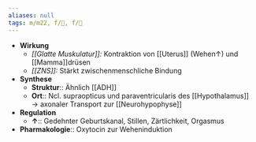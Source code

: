 ```yaml
---
aliases: null
tags: m/m22, f/🧠, f/🦩
---
```

- **Wirkung**
	- *[[Glatte Muskulatur]]:* Kontraktion von [[Uterus]] (Wehen↑) und [[Mamma]]drüsen
	- *[[ZNS]]:* Stärkt zwischenmenschliche Bindung
- **Synthese**
	- **Struktur**:: Ähnlich [[ADH]]
	- **Ort**:: Ncl. supraopticus und paraventricularis des [[Hypothalamus]] → axonaler Transport zur [[Neurohypophyse]]
- **Regulation**
	- **↑**:: Gedehnter Geburtskanal, Stillen, Zärtlichkeit, Orgasmus
- **Pharmakologie**:: Oxytocin zur Weheninduktion
